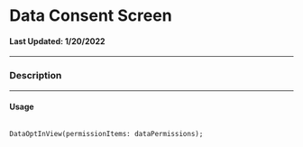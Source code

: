 # Data Consent Screen 
#### Last Updated: 1/20/2022
--------------------

### Description 

--------------------

#### Usage 

~~~

DataOptInView(permissionItems: dataPermissions);

~~~



